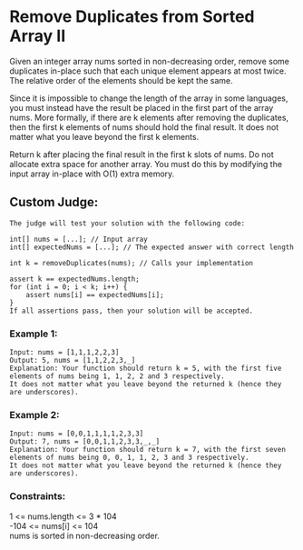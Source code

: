 # Remove Duplicates from Sorted Array II

Given an integer array nums sorted in non-decreasing order, remove some duplicates in-place 
such that each unique element appears at most twice. The relative order of the elements should be kept the same.

Since it is impossible to change the length of the array in some languages, you must instead have 
the result be placed in the first part of the array nums. More formally, if there are k elements after 
removing the duplicates, then the first k elements of nums should hold the final result. It does not matter 
what you leave beyond the first k elements.

Return k after placing the final result in the first k slots of nums. Do not allocate extra space for another array. 
You must do this by modifying the input array in-place with O(1) extra memory.

## Custom Judge:
```
The judge will test your solution with the following code:

int[] nums = [...]; // Input array
int[] expectedNums = [...]; // The expected answer with correct length

int k = removeDuplicates(nums); // Calls your implementation

assert k == expectedNums.length;
for (int i = 0; i < k; i++) {
    assert nums[i] == expectedNums[i];
}
If all assertions pass, then your solution will be accepted.
```
### Example 1:
```
Input: nums = [1,1,1,2,2,3]
Output: 5, nums = [1,1,2,2,3,_]
Explanation: Your function should return k = 5, with the first five elements of nums being 1, 1, 2, 2 and 3 respectively.
It does not matter what you leave beyond the returned k (hence they are underscores).
```
### Example 2:
```
Input: nums = [0,0,1,1,1,1,2,3,3]
Output: 7, nums = [0,0,1,1,2,3,3,_,_]
Explanation: Your function should return k = 7, with the first seven elements of nums being 0, 0, 1, 1, 2, 3 and 3 respectively.
It does not matter what you leave beyond the returned k (hence they are underscores).
```

### Constraints:

1 <= nums.length <= 3 * 104<br>
-104 <= nums[i] <= 104<br>
nums is sorted in non-decreasing order.

